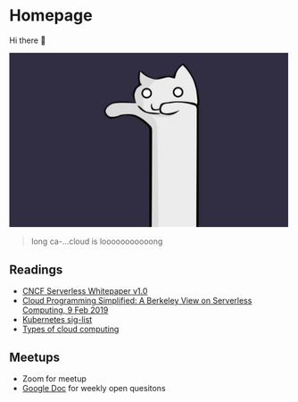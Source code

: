 # Homepage
Hi there 👋

<img src="assets/longcat.jpg" width="500" height="312.5">

> long ca-...cloud is looooooooooong


## Readings
* [CNCF Serverless Whitepaper v1.0](https://github.com/cncf/wg-serverless/tree/master/whitepapers/serverless-overview)
* [Cloud Programming Simplified: A Berkeley View on Serverless Computing, 9 Feb 2019](https://arxiv.org/abs/1902.03383)
* [Kubernetes sig-list](https://github.com/kubernetes/community/blob/master/sig-list.md)
* [Types of cloud computing](https://aws.amazon.com/types-of-cloud-computing/)

## Meetups

* Zoom for meetup
* [Google Doc](https://docs.google.com/document/d/1SDxb_sSoS6_J5XJwJck0YcVQ0K_GAO5qzuxyltdWpk8/edit?usp=sharing) for weekly open quesitons 
